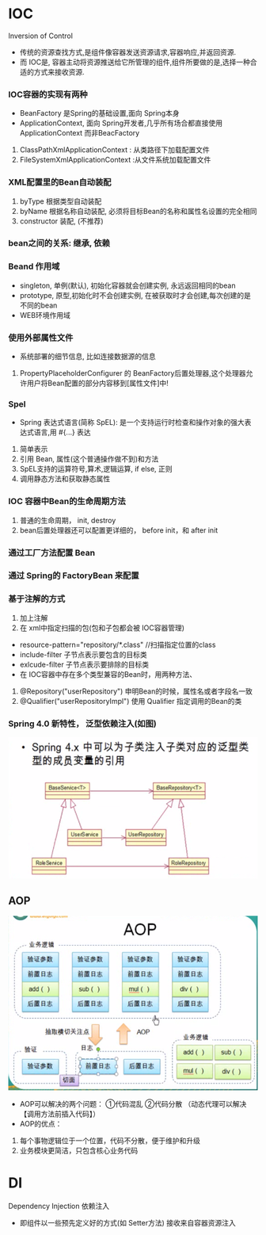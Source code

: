 # IOC
Inversion of Control 
* 传统的资源查找方式,是组件像容器发送资源请求,容器响应,并返回资源.
* 而 IOC是, 容器主动将资源推送给它所管理的组件,组件所要做的是,选择一种合适的方式来接收资源.

### IOC容器的实现有两种
*   BeanFactory  是Spring的基础设置,面向 Spring本身
*   ApplicationContext, 面向 Spring开发者,几乎所有场合都直接使用 ApplicationContext 而非BeacFactory
1.  ClassPathXmlApplicationContext : 从类路径下加载配置文件
2. FileSystemXmlApplicationContext :从文件系统加载配置文件

### XML配置里的Bean自动装配
1. byType 根据类型自动装配
2. byName 根据名称自动装配, 必须将目标Bean的名称和属性名设置的完全相同
3. constructor 装配, (不推荐)

### bean之间的关系: 继承, 依赖

### Beand 作用域 
* singleton, 单例(默认), 初始化容器就会创建实例, 永远返回相同的bean 
* prototype, 原型,初始化时不会创建实例, 在被获取时才会创建,每次创建的是不同的bean
* WEB环境作用域

### 使用外部属性文件
* 系统部署的细节信息, 比如连接数据源的信息
1.  PropertyPlaceholderConfigurer 的 BeanFactory后置处理器,这个处理器允许用户将Bean配置的部分内容移到[属性文件]中!

### Spel
* Spring 表达式语言(简称 SpEL): 是一个支持运行时检查和操作对象的强大表达式语言,用 #{...} 表达
1. 简单表示 <property name="count" value="#{5}"> <property name="name" value="#{'lxh'}">
2. 引用 Bean, 属性(这个普通操作做不到)和方法
3. SpEL支持的运算符号,算术,逻辑运算, if else, 正则
4. 调用静态方法和获取静态属性

### IOC 容器中Bean的生命周期方法
1. 普通的生命周期， init, destroy
2. bean后置处理器还可以配置更详细的， before init，和 after init

### 通过工厂方法配置 Bean

### 通过 Spring的 FactoryBean 来配置

### 基于注解的方式
1. 加上注解
2. 在 xml中指定扫描的包(包和子包都会被 IOC容器管理)
* resource-pattern="repository/*.class" //扫描指定位置的class
* include-filter 子节点表示要包含的目标类
* exlcude-filter 子节点表示要排除的目标类
* 在 IOC容器中存在多个类型兼容的Bean时，用两种方法、
1. @Repository("userRepository") 申明Bean的时候，属性名或者字段名一致
2. @Qualifier("userRepositoryImpl")  使用  Qualifier 指定调用的Bean的类

### Spring 4.0 新特性， 泛型依赖注入(如图)

![Image text](./pictures/generic-di.png)


## AOP
![Image text](./pictures/AOP_explain.png)
*  AOP可以解决的两个问题： ①代码混乱 ②代码分散 （动态代理可以解决【调用方法前插入代码】）
* AOP的优点：
1. 每个事物逻辑位于一个位置，代码不分散，便于维护和升级
2. 业务模块更简洁，只包含核心业务代码 



# DI
Dependency Injection 依赖注入
*   即组件以一些预先定义好的方式(如 Setter方法) 接收来自容器资源注入



